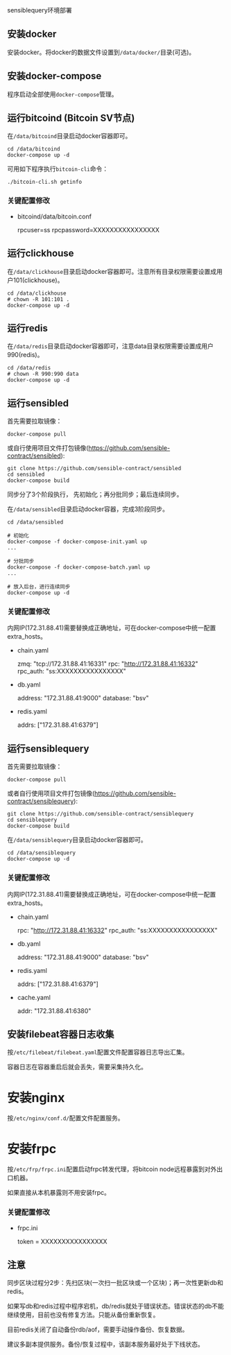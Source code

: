 sensiblequery环境部署

## 安装docker

安装docker。将docker的数据文件设置到`/data/docker/`目录(可选)。

## 安装docker-compose

程序启动全部使用`docker-compose`管理。

## 运行bitcoind (Bitcoin SV节点)

在`/data/bitcoind`目录启动docker容器即可。

    cd /data/bitcoind
    docker-compose up -d

可用如下程序执行`bitcoin-cli`命令：

    ./bitcoin-cli.sh getinfo

### 关键配置修改

* bitcoind/data/bitcoin.conf

    rpcuser=ss
    rpcpassword=XXXXXXXXXXXXXXXX

## 运行clickhouse

在`/data/clickhouse`目录启动docker容器即可。注意所有目录权限需要设置成用户101(clickhouse)。

    cd /data/clickhouse
	# chown -R 101:101 .
    docker-compose up -d

## 运行redis

在`/data/redis`目录启动docker容器即可，注意data目录权限需要设置成用户990(redis)。

    cd /data/redis
	# chown -R 990:990 data
    docker-compose up -d

## 运行sensibled

首先需要拉取镜像：

    docker-compose pull

或自行使用项目文件打包镜像(https://github.com/sensible-contract/sensibled):

    git clone https://github.com/sensible-contract/sensibled
    cd sensibled
    docker-compose build


同步分了3个阶段执行， 先初始化；再分批同步；最后连续同步。


在`/data/sensibled`目录启动docker容器，完成3阶段同步。

    cd /data/sensibled

    # 初始化
    docker-compose -f docker-compose-init.yaml up
    ...

    # 分批同步
    docker-compose -f docker-compose-batch.yaml up
    ...

    # 放入后台，进行连续同步
    docker-compose up -d

### 关键配置修改

内网IP(172.31.88.41)需要替换成正确地址，可在docker-compose中统一配置extra_hosts。

* chain.yaml

    zmq: "tcp://172.31.88.41:16331"
    rpc: "http://172.31.88.41:16332"
    rpc_auth: "ss:XXXXXXXXXXXXXXXX"

* db.yaml

    address: "172.31.88.41:9000"
    database: "bsv"

* redis.yaml

    addrs: ["172.31.88.41:6379"]

## 运行sensiblequery

首先需要拉取镜像：

    docker-compose pull

或者自行使用项目文件打包镜像(https://github.com/sensible-contract/sensiblequery):

    git clone https://github.com/sensible-contract/sensiblequery
    cd sensiblequery
    docker-compose build


在`/data/sensiblequery`目录启动docker容器即可。

    cd /data/sensiblequery
    docker-compose up -d

### 关键配置修改

内网IP(172.31.88.41)需要替换成正确地址，可在docker-compose中统一配置extra_hosts。

* chain.yaml

    rpc: "http://172.31.88.41:16332"
    rpc_auth: "ss:XXXXXXXXXXXXXXXX"

* db.yaml

    address: "172.31.88.41:9000"
    database: "bsv"

* redis.yaml

    addrs: ["172.31.88.41:6379"]

* cache.yaml

    addr: "172.31.88.41:6380"


## 安装filebeat容器日志收集

按`/etc/filebeat/filebeat.yaml`配置文件配置容器日志导出汇集。

容器日志在容器重启后就会丢失，需要采集持久化。

# 安装nginx

按`/etc/nginx/conf.d/`配置文件配置服务。


# 安装frpc

按`/etc/frp/frpc.ini`配置启动frpc转发代理，将bitcoin node远程暴露到对外出口机器。

如果直接从本机暴露则不用安装frpc。

### 关键配置修改

* frpc.ini

    token = XXXXXXXXXXXXXXXX


## 注意

同步区块过程分2步：先扫区块(一次扫一批区块或一个区块)；再一次性更新db和redis。

如果写db和redis过程中程序宕机，db/redis就处于错误状态。错误状态的db不能继续使用，目前也没有修复方法。只能从备份重新恢复。

目前redis关闭了自动备份rdb/aof，需要手动操作备份、恢复数据。

建议多副本提供服务。备份/恢复过程中，该副本服务最好处于下线状态。
